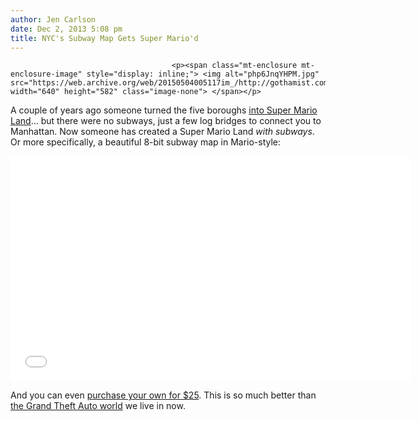 ```yaml
---
author: Jen Carlson
date: Dec 2, 2013 5:08 pm
title: NYC's Subway Map Gets Super Mario'd
---
```


	
										<p><span class="mt-enclosure mt-enclosure-image" style="display: inline;"> <img alt="php6JnqYHPM.jpg" src="https://web.archive.org/web/20150504005117im_/http://gothamist.com/attachments/arts_jen/php6JnqYHPM.jpg" width="640" height="582" class="image-none"> </span></p>

<p>A couple of years ago someone turned the five boroughs <a href="https://web.archive.org/web/20150504005117/http://gothamist.com/2011/08/31/map_the_five_boroughs_meet_mariolan.php">into Super Mario Land</a>... but there were no subways, just a few log bridges to connect you to Manhattan. Now someone has created a Super Mario Land <em>with subways</em>. Or more specifically, a beautiful 8-bit subway map in Mario-style: </p>

<p><iframe width="640" height="360" src="//web.archive.org/web/20150504005117if_/http://www.youtube.com/embed/byOInEQs8DU" frameborder="0" allowfullscreen></iframe></p>

<p>And you can even <a href="https://web.archive.org/web/20150504005117/https://www.riptapparel.com/graveyard/super-mario-new-york-city-subway/">purchase your own for $25</a>. This is so much better than <a href="https://web.archive.org/web/20150504005117/http://gothamist.com/tags/grandtheftauto">the Grand Theft Auto world</a> we live in now.</p>					
										
									
				